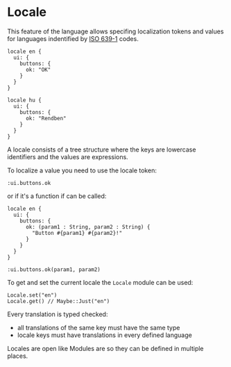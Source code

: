 # Locale

This feature of the language allows specifing localization tokens and values for languages indentified by [ISO 639-1](https://en.wikipedia.org/wiki/List_of_ISO_639-1_codes) codes.

```mint
locale en {
  ui: {
    buttons: {
      ok: "OK"
    }
  }
}

locale hu {
  ui: {
    buttons: {
      ok: "Rendben"
    }
  }
}
```

A locale consists of a tree structure where the keys are lowercase identifiers and the values are expressions.

To localize a value you need to use the locale token:

```
:ui.buttons.ok
```

or if it's a function if can be called:

```
locale en {
  ui: {
    buttons: {
      ok: (param1 : String, param2 : String) { 
        "Button #{param1} #{param2}!" 
      }
    }
  }
}

:ui.buttons.ok(param1, param2)
```

To get and set the current locale the `Locale` module can be used:

```
Locale.set("en")
Locale.get() // Maybe::Just("en")
```

Every translation is typed checked:

* all translations of the same key must have the same type
* locale keys must have translations in every defined language

Locales are open like Modules are so they can be defined in multiple places.
